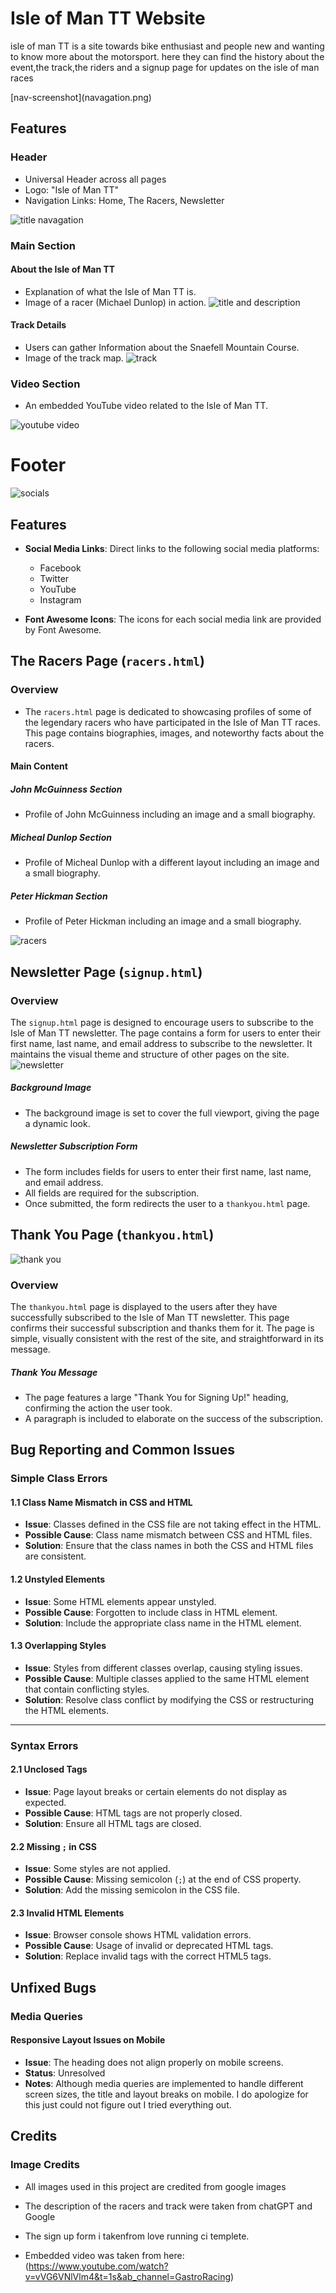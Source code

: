 # Isle of Man TT Website

<p>isle of man TT is a site towards bike enthusiast and people new and wanting to know more about the motorsport.
here they can find the history about the event,the track,the riders and a signup page for updates on the isle of man races</p>
[nav-screenshot](navagation.png)

## Features

### Header

- Universal Header across all pages
- Logo: "Isle of Man TT"
- Navigation Links: Home, The Racers, Newsletter

![title navagation](https://github.com/Bri-xn/Project-1-isle-of-man-tt-resubmission/assets/131008714/8a870141-c179-442c-b0a4-9456fec3ad5b)


### Main Section

#### About the Isle of Man TT

- Explanation of what the Isle of Man TT is.
- Image of a racer (Michael Dunlop) in action.
![title and description](https://github.com/Bri-xn/Project-1-isle-of-man-tt-resubmission/assets/131008714/7cd6558d-05be-4591-a7f1-3c9e94103be2)




#### Track Details

- Users can gather Information about the Snaefell Mountain Course.
- Image of the track map.
![track ](https://github.com/Bri-xn/Project-1-isle-of-man-tt-resubmission/assets/131008714/ca172c97-88d1-43de-b049-70c9c1389e2d)



### Video Section

- An embedded YouTube video related to the Isle of Man TT.

![youtube video](https://github.com/Bri-xn/Project-1-isle-of-man-tt-resubmission/assets/131008714/93eef478-cf9c-49af-b61d-c2b37539b518)

# Footer

![socials](https://github.com/Bri-xn/Project-1-isle-of-man-tt-resubmission/assets/131008714/43595870-737b-43a0-9131-2f4bb64e469c)

## Features

- **Social Media Links**: Direct links to the following social media platforms:
  - Facebook
  - Twitter
  - YouTube
  - Instagram
  
- **Font Awesome Icons**: The icons for each social media link are provided by Font Awesome.

## The Racers Page (`racers.html`)

### Overview

- The `racers.html` page is dedicated to showcasing profiles of some of the legendary racers who have participated in the Isle of Man TT races. This page contains biographies, images, and noteworthy facts about the racers.
#### Main Content

##### John McGuinness Section

- Profile of John McGuinness including an image and a small biography.

##### Micheal Dunlop Section

- Profile of Micheal Dunlop with a different layout including an image and a small biography.

##### Peter Hickman Section

- Profile of Peter Hickman including an image and a small biography.

![racers](https://github.com/Bri-xn/Project-1-isle-of-man-tt-resubmission/assets/131008714/39e0c46f-9393-454e-8bf8-172758d590e8)

## Newsletter Page (`signup.html`)

### Overview

The `signup.html` page is designed to encourage users to subscribe to the Isle of Man TT newsletter. The page contains a form for users to enter their first name, last name, and email address to subscribe to the newsletter. It maintains the visual theme and structure of other pages on the site.
![newsletter](https://github.com/Bri-xn/Project-1-isle-of-man-tt-resubmission/assets/131008714/e409b55e-dfb5-465c-85c9-5494e8660488)
##### Background Image

- The background image is set to cover the full viewport, giving the page a dynamic look.

##### Newsletter Subscription Form

- The form includes fields for users to enter their first name, last name, and email address.
- All fields are required for the subscription.
- Once submitted, the form redirects the user to a `thankyou.html` page.

## Thank You Page (`thankyou.html`)
![thank you](https://github.com/Bri-xn/Project-1-isle-of-man-tt-resubmission/assets/131008714/3f48e812-3752-4429-b897-4a14e49bc4da)


### Overview

The `thankyou.html` page is displayed to the users after they have successfully subscribed to the Isle of Man TT newsletter. This page confirms their successful subscription and thanks them for it. The page is simple, visually consistent with the rest of the site, and straightforward in its message.
##### Thank You Message

- The page features a large "Thank You for Signing Up!" heading, confirming the action the user took.
- A paragraph is included to elaborate on the success of the subscription.

## Bug Reporting and Common Issues
### Simple Class Errors

#### 1.1 Class Name Mismatch in CSS and HTML

- **Issue**: Classes defined in the CSS file are not taking effect in the HTML.
- **Possible Cause**: Class name mismatch between CSS and HTML files.
- **Solution**: Ensure that the class names in both the CSS and HTML files are consistent.

#### 1.2 Unstyled Elements

- **Issue**: Some HTML elements appear unstyled.
- **Possible Cause**: Forgotten to include class in HTML element.
- **Solution**: Include the appropriate class name in the HTML element.

#### 1.3 Overlapping Styles

- **Issue**: Styles from different classes overlap, causing styling issues.
- **Possible Cause**: Multiple classes applied to the same HTML element that contain conflicting styles.
- **Solution**: Resolve class conflict by modifying the CSS or restructuring the HTML elements.

---

### Syntax Errors

#### 2.1 Unclosed Tags

- **Issue**: Page layout breaks or certain elements do not display as expected.
- **Possible Cause**: HTML tags are not properly closed.
- **Solution**: Ensure all HTML tags are closed.

#### 2.2 Missing `;` in CSS

- **Issue**: Some styles are not applied.
- **Possible Cause**: Missing semicolon (`;`) at the end of CSS property.
- **Solution**: Add the missing semicolon in the CSS file.

#### 2.3 Invalid HTML Elements

- **Issue**: Browser console shows HTML validation errors.
- **Possible Cause**: Usage of invalid or deprecated HTML tags.
- **Solution**: Replace invalid tags with the correct HTML5 tags.
## Unfixed Bugs

### Media Queries

####  Responsive Layout Issues on Mobile

- **Issue**: The heading does not align properly on mobile screens.
- **Status**: Unresolved
- **Notes**: Although media queries are implemented to handle different screen sizes, the title and  layout breaks on mobile.
    I do apologize for this just could not figure out I tried everything out.

## Credits

### Image Credits

- All images used in this project are credited from google images
- The description of the racers and track were taken from chatGPT and Google 
- The sign up form i takenfrom love running ci templete.

- Embedded video was taken from here: (https://www.youtube.com/watch?v=vVG6VNlVlm4&t=1s&ab_channel=GastroRacing)


